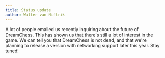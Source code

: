 ```yaml
---
title: Status update
author: Walter van Niftrik
---
```

A lot of people emailed us recently inquiring about the future of DreamChess. This has shown us that there's still a lot of interest in the game. We can tell you that DreamChess is not dead, and that we're planning to release a version with networking support later this year. Stay tuned!
